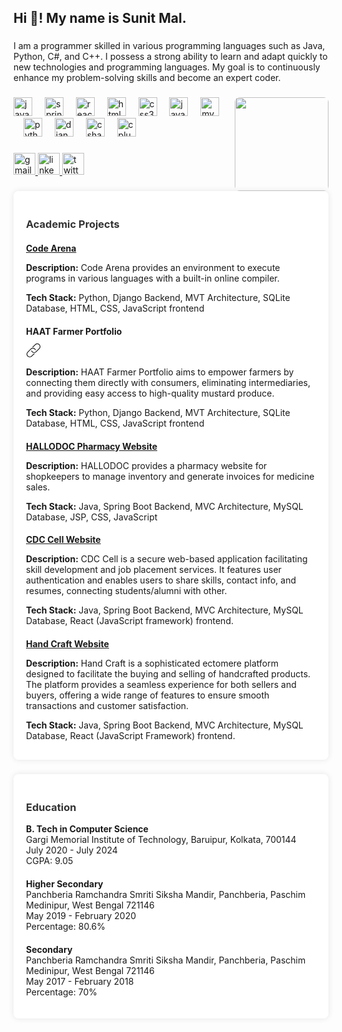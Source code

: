 <h2 align="left">Hi 👋! My name is Sunit Mal.</h2>

###

<p>
  I am a programmer skilled in various programming languages such as Java, Python, C#,  and C++. I possess a strong ability to learn and adapt quickly to new technologies and programming languages. My goal is to continuously enhance my problem-solving skills and become an expert coder.
</p>

###

<img align="right" height="150" src="https://avatars.githubusercontent.com/u/110469858?s=400&u=0410eb5c28485655e7555ed0e7ce4f72af9fa481&v=4" style="border-radius: 8px; margin-left: 20px; z-index: 999;" />

###

<div align="left">
  <img src="https://cdn.jsdelivr.net/gh/devicons/devicon/icons/java/java-original.svg" height="30" alt="java logo"  />
  <img width="12" />
  <img src="https://cdn.jsdelivr.net/gh/devicons/devicon/icons/spring/spring-original.svg" height="30" alt="spring logo"  />
  <img width="12" />
  <img src="https://cdn.jsdelivr.net/gh/devicons/devicon/icons/react/react-original.svg" height="30" alt="react logo"  />
  <img width="12" />
  <img src="https://cdn.jsdelivr.net/gh/devicons/devicon/icons/html5/html5-original.svg" height="30" alt="html5 logo"  />
  <img width="12" />
  <img src="https://cdn.jsdelivr.net/gh/devicons/devicon/icons/css3/css3-original.svg" height="30" alt="css3 logo"  />
  <img width="12" />
  <img src="https://cdn.jsdelivr.net/gh/devicons/devicon/icons/javascript/javascript-original.svg" height="30" alt="javascript logo"  />
  <img width="12" />
  <img src="https://cdn.jsdelivr.net/gh/devicons/devicon/icons/mysql/mysql-original.svg" height="30" alt="mysql logo"  />
  <img width="12" />
  <img src="https://cdn.jsdelivr.net/gh/devicons/devicon/icons/python/python-original.svg" height="30" alt="python logo"  />
  <img width="12" />
  <img src="https://cdn.jsdelivr.net/gh/devicons/devicon/icons/django/django-plain.svg" height="30" alt="django logo"  />
  <img width="12" />
  <img src="https://cdn.jsdelivr.net/gh/devicons/devicon/icons/csharp/csharp-original.svg" height="30" alt="csharp logo"  />
  <img width="12" />
  <img src="https://cdn.jsdelivr.net/gh/devicons/devicon/icons/cplusplus/cplusplus-original.svg" height="30" alt="cplusplus logo"  />
  <img width="12" />
</div>

###

<div align="left">
  <a href="mailto:sunitmal1832002@gmail.com" target="_blank">
    <img src="https://img.shields.io/static/v1?message=Gmail&logo=gmail&label=&color=D14836&logoColor=white&labelColor=&style=for-the-badge" height="35" alt="gmail logo"  />
  </a>
  <a href="https://www.linkedin.com/in/sunit-mal/" target="_blank">
    <img src="https://img.shields.io/static/v1?message=LinkedIn&logo=linkedin&label=&color=0077B5&logoColor=white&labelColor=&style=for-the-badge" height="35" alt="linkedin logo"  />
  </a>
  <a href="https://twitter.com/mal_sunit" target="_blank">
    <img src="https://img.shields.io/static/v1?message=Twitter&logo=twitter&label=&color=1DA1F2&logoColor=white&labelColor=&style=for-the-badge" height="35" alt="twitter logo"  />
  </a>
</div>

###

<div style="background-color: #fff; padding: 20px; margin: 20px auto; border-radius: 8px; box-shadow: 0 0 10px rgba(0, 0, 0, 0.1);">
  <h3 style="color: #333;">Academic Projects</h3>

  <div style="margin-bottom: 20px;">
    <a href="https://github.com/sunit-mal/Code_Arena.git" target="_blank"> 
      <h4 style="margin-bottom: 10px;">Code Arena</h4></a>
      <p style="margin-bottom: 10px;"><strong>Description:</strong> Code Arena provides an environment to execute programs in various languages with a built-in online compiler.</p>
      <p style="margin-bottom: 10px;"><strong>Tech Stack:</strong> Python, Django Backend, MVT Architecture, SQLite Database, HTML, CSS, JavaScript frontend</p>
 
  </div>

  <div style="margin-bottom: 20px;">
      <h4 style="margin-bottom: 10px;">HAAT Farmer Portfolio</h4>
      <a href="https://github.com/sunit-mal/Haat-Farmer-Portfolio.git" target="_blank"> <svg width="24" height="24" xmlns="http://www.w3.org/2000/svg" fill-rule="evenodd" clip-rule="evenodd"><path d="M14.851 11.923c-.179-.641-.521-1.246-1.025-1.749-1.562-1.562-4.095-1.563-5.657 0l-4.998 4.998c-1.562 1.563-1.563 4.095 0 5.657 1.562 1.563 4.096 1.561 5.656 0l3.842-3.841.333.009c.404 0 .802-.04 1.189-.117l-4.657 4.656c-.975.976-2.255 1.464-3.535 1.464-1.28 0-2.56-.488-3.535-1.464-1.952-1.951-1.952-5.12 0-7.071l4.998-4.998c.975-.976 2.256-1.464 3.536-1.464 1.279 0 2.56.488 3.535 1.464.493.493.861 1.063 1.105 1.672l-.787.784zm-5.703.147c.178.643.521 1.25 1.026 1.756 1.562 1.563 4.096 1.561 5.656 0l4.999-4.998c1.563-1.562 1.563-4.095 0-5.657-1.562-1.562-4.095-1.563-5.657 0l-3.841 3.841-.333-.009c-.404 0-.802.04-1.189.117l4.656-4.656c.975-.976 2.256-1.464 3.536-1.464 1.279 0 2.56.488 3.535 1.464 1.951 1.951 1.951 5.119 0 7.071l-4.999 4.998c-.975.976-2.255 1.464-3.535 1.464-1.28 0-2.56-.488-3.535-1.464-.494-.495-.863-1.067-1.107-1.678l.788-.785z"/></svg></a>
      <p style="margin-bottom: 10px;"><strong>Description:</strong> HAAT Farmer Portfolio aims to empower farmers by connecting them directly with consumers, eliminating intermediaries, and providing easy access to high-quality mustard produce.</p>
      <p style="margin-bottom: 10px;"><strong>Tech Stack:</strong> Python, Django Backend, MVT Architecture, SQLite Database, HTML, CSS, JavaScript frontend</p>
   
  </div>

  <div>
    <a href="https://github.com/sunit-mal/PharmacyWebsite.git" target="_blank">
      <h4 style="margin-bottom: 10px;">HALLODOC Pharmacy Website</h4></a>
      <p style="margin-bottom: 10px;"><strong>Description:</strong> HALLODOC provides a pharmacy website for shopkeepers to manage inventory and generate invoices for medicine sales.</p>
      <p style="margin-bottom: 10px;"><strong>Tech Stack:</strong> Java, Spring Boot Backend, MVC Architecture, MySQL Database, JSP, CSS, JavaScript</p>
    
  </div>

  <div>
    <a href="https://github.com/sunit-mal/CDC-Cell.git" target="_blank">
      <h4 style="margin-bottom: 10px;">CDC Cell Website</h4></a>
      <p style="margin-bottom: 10px;"><strong>Description:</strong> CDC Cell is a secure web-based application facilitating skill development and job placement services. It features user authentication and enables users to share skills, contact info, and resumes, connecting students/alumni with other.</p>
      <p style="margin-bottom: 10px;"><strong>Tech Stack:</strong> Java, Spring Boot Backend, MVC Architecture, MySQL Database, React (JavaScript framework) frontend.</p>
    
  </div>

  <div>
    <a href="" target="_blank" style="cursor:pointer">
      <h4 style="margin-bottom: 10px;">Hand Craft Website</h4>
      </a>
      <p style="margin-bottom: 10px;"><strong>Description:</strong> Hand Craft is a sophisticated ectomere platform designed to facilitate the buying and selling of handcrafted products. The platform provides a seamless experience for both sellers and buyers, offering a wide range of features to ensure smooth transactions and customer satisfaction.</p>
      <p style="margin-bottom: 10px;"><strong>Tech Stack:</strong> Java, Spring Boot Backend, MVC Architecture, MySQL Database, React (JavaScript Framework) frontend.</p>
    
  </div>
</div>

###

<div style="background-color: #fff; padding: 20px; margin: 20px auto; border-radius: 8px; box-shadow: 0 0 10px rgba(0, 0, 0, 0.1);">
  <h3 style="color: #333;">Education</h3>
  
  <div style="margin-bottom: 20px;">
    <strong>B. Tech in Computer Science</strong><br>
    <ul style="list-style: none; padding: 0; margin-top: 0;">
      <li>Gargi Memorial Institute of Technology, Baruipur, Kolkata, 700144</li>
      <li>July 2020 - July 2024</li>
      <li>CGPA: 9.05</li>
    </ul>
  </div>

  <div style="margin-bottom: 20px;">
    <strong>Higher Secondary</strong><br>
    <ul style="list-style: none; padding: 0; margin-top: 0;">
      <li>Panchberia Ramchandra Smriti Siksha Mandir, Panchberia, Paschim Medinipur, West Bengal 721146</li>
      <li>May 2019 - February 2020</li>
      <li>Percentage: 80.6%</li>
    </ul>
  </div>

  <div>
    <strong>Secondary</strong><br>
    <ul style="list-style: none; padding: 0; margin-top: 0;">
      <li>Panchberia Ramchandra Smriti Siksha Mandir, Panchberia, Paschim Medinipur, West Bengal 721146</li>
      <li>May 2017 - February 2018</li>
      <li>Percentage: 70%</li>
    </ul>
  </div>
</div>
